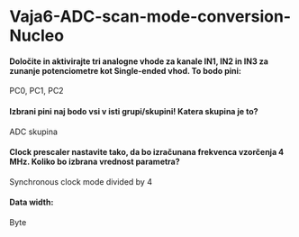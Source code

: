 # Vaja6-ADC-scan-mode-conversion-Nucleo

<h4> Določite in aktivirajte tri analogne vhode za kanale IN1, IN2 in IN3 za zunanje potenciometre kot Single-ended vhod. To bodo pini: </h4>
<p> PC0, PC1, PC2 </p>
<h4> Izbrani pini naj bodo vsi v isti grupi/skupini! Katera skupina je to? </h4>
<p> ADC skupina </p>
<h4> Clock prescaler nastavite tako, da bo izračunana frekvenca vzorčenja 4 MHz. Koliko bo izbrana vrednost parametra? </h4>
<p> Synchronous clock mode divided by 4 </p>
<h4> Data width: </h4>
<p> Byte </p>
